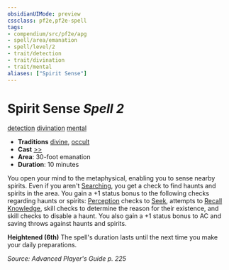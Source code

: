 ```yaml
---
obsidianUIMode: preview
cssclass: pf2e,pf2e-spell
tags:
- compendium/src/pf2e/apg
- spell/area/emanation
- spell/level/2
- trait/detection
- trait/divination
- trait/mental
aliases: ["Spirit Sense"]
---
```

# Spirit Sense *Spell 2*   
[detection](detection.md "Detection Effect Trait")  [divination](divination.md "Divination School Trait")  [mental](mental.md "Mental Effect Trait")  

- **Traditions** [divine](divine.md "Divine Tradition Trait"), [occult](occult.md "Occult Tradition Trait")
- **Cast** [>>](chapter-9-playing-the-game.md#Actions "Two-Action") 
- **Area**: 30-foot emanation
- **Duration**: 10 minutes

You open your mind to the metaphysical, enabling you to sense nearby spirits. Even if you aren't [Searching](search.md), you get a check to find haunts and spirits in the area. You gain a +1 status bonus to the following checks regarding haunts or spirits: [Perception](skills.md#Perception) checks to [Seek](seek.md), attempts to [Recall Knowledge](recall-knowledge.md), skill checks to determine the reason for their existence, and skill checks to disable a haunt. You also gain a +1 status bonus to AC and saving throws against haunts and spirits.

**Heightened (6th)** The spell's duration lasts until the next time you make your daily preparations.

*Source: Advanced Player's Guide p. 225*